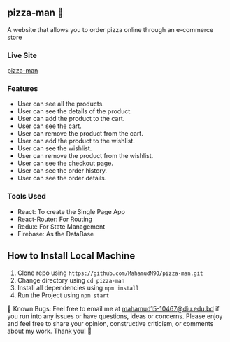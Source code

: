 ## pizza-man 🍕
A website that allows you to order pizza online through an e-commerce store

### Live Site
[pizza-man](https://pizza-man-61510.web.app) <br>


### Features
- User can see all the products.
- User can see the details of the product.
- User can add the product to the cart.
- User can see the cart.
- User can remove the product from the cart.
- User can add the product to the wishlist.
- User can see the wishlist.
- User can remove the product from the wishlist.
- User can see the checkout page.
- User can see the order history.
- User can see the order details.


### Tools Used
- React: To create the Single Page App
- React-Router: For Routing
- Redux: For State Management
- Firebase: As the DataBase


## How to Install Local Machine

1. Clone repo using `https://github.com/MahamudM90/pizza-man.git`
2. Change directory using `cd pizza-man`
3. Install all dependencies using `npm install`
5. Run the Project using `npm start`

👤 Known Bugs: Feel free to email me at mahamud15-10467@diu.edu.bd if you run into any issues or have questions, ideas or concerns. Please enjoy
and feel free to share your opinion, constructive criticism, or comments about my work. Thank you! 🙂





